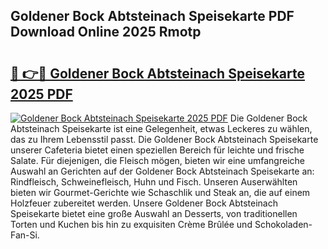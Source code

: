 ## Goldener Bock Abtsteinach Speisekarte PDF Download Online 2025 Rmotp

# <h2><a href="http://gccyc5.nevu.top/?p=Goldener+Bock+Abtsteinach+Speisekarte">🔗 👉🔴 Goldener Bock Abtsteinach Speisekarte 2025 PDF</a></h2>

[![Goldener Bock Abtsteinach Speisekarte 2025 PDF](https://i.imgur.com/dBaPXMq.png)](http://gccyc5.nevu.top/?p=Goldener+Bock+Abtsteinach+Speisekarte)
Die Goldener Bock Abtsteinach Speisekarte ist eine Gelegenheit, etwas Leckeres zu wählen, das zu Ihrem Lebensstil passt. Die Goldener Bock Abtsteinach Speisekarte unserer Cafeteria bietet einen speziellen Bereich für leichte und frische Salate. Für diejenigen, die Fleisch mögen, bieten wir eine umfangreiche Auswahl an Gerichten auf der Goldener Bock Abtsteinach Speisekarte an: Rindfleisch, Schweinefleisch, Huhn und Fisch. Unseren Auserwählten bieten wir Gourmet-Gerichte wie Schaschlik und Steak an, die auf einem Holzfeuer zubereitet werden. Unsere Goldener Bock Abtsteinach Speisekarte bietet eine große Auswahl an Desserts, von traditionellen Torten und Kuchen bis hin zu exquisiten Crème Brûlée und Schokoladen-Fan-Si.
